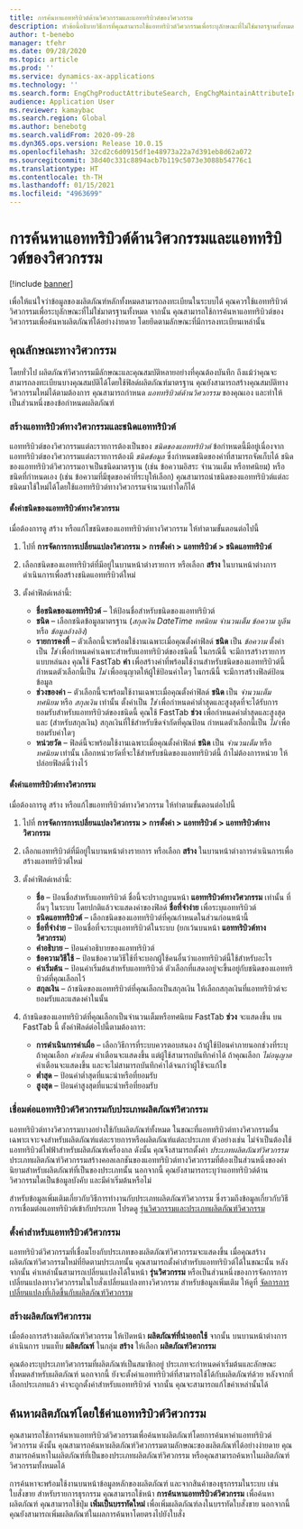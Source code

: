 ```yaml
---
title: การค้นหาแอททริบิวต์ด้านวิศวกรรมและแอททริบิวต์ของวิศวกรรม
description: หัวข้อนี้อธิบายวิธีการที่คุณสามารถใช้แอททริบิวต์วิศวกรรมเพื่อระบุลักษณะที่ไม่ใช่มาตรฐานทั้งหมด เพื่อให้แน่ใจว่าข้อมูลของผลิตภัณฑ์หลักทั้งหมดสามารถลงทะเบียนในระบบได้ นอกจากนี้ ยังอธิบายถึงวิธีการที่คุณสามารถใช้การค้นหาแอททริบิวต์ของวิศวกรรมเพื่อค้นหาผลิตภัณฑ์ได้อย่างง่ายดาย โดยยึดตามลักษณะที่มีการลงทะเบียนเหล่านั้น
author: t-benebo
manager: tfehr
ms.date: 09/28/2020
ms.topic: article
ms.prod: ''
ms.service: dynamics-ax-applications
ms.technology: ''
ms.search.form: EngChgProductAttributeSearch, EngChgMaintainAttributeInheritance, EngChgAttribute
audience: Application User
ms.reviewer: kamaybac
ms.search.region: Global
ms.author: benebotg
ms.search.validFrom: 2020-09-28
ms.dyn365.ops.version: Release 10.0.15
ms.openlocfilehash: 32cd2c6d0915df1e48973a22a7d391eb8d62a072
ms.sourcegitcommit: 38d40c331c8894acb7b119c5073e3088b54776c1
ms.translationtype: HT
ms.contentlocale: th-TH
ms.lasthandoff: 01/15/2021
ms.locfileid: "4963699"
---
```

# <a name="engineering-attributes-and-engineering-attribute-search"></a>การค้นหาแอททริบิวต์ด้านวิศวกรรมและแอททริบิวต์ของวิศวกรรม

[!include [banner](../includes/banner.md)]

เพื่อให้แน่ใจว่าข้อมูลของผลิตภัณฑ์หลักทั้งหมดสามารถลงทะเบียนในระบบได้ คุณควรใช้แอททริบิวต์วิศวกรรมเพื่อระบุลักษณะที่ไม่ใช่มาตรฐานทั้งหมด จากนั้น คุณสามารถใช้การค้นหาแอททริบิวต์ของวิศวกรรมเพื่อค้นหาผลิตภัณฑ์ได้อย่างง่ายดาย โดยยึดตามลักษณะที่มีการลงทะเบียนเหล่านั้น

## <a name="engineering-attributes"></a>คุณลักษณะทางวิศวกรรม

โดยทั่วไป ผลิตภัณฑ์วิศวกรรมมีลักษณะและคุณสมบัติหลายอย่างที่คุณต้องบันทึก ถึงแม้ว่าคุณจะสามารถลงทะเบียนบางคุณสมบัติได้โดยใช้ฟิลด์ผลิตภัณฑ์มาตรฐาน คุณยังสามารถสร้างคุณสมบัติทางวิศวกรรมใหม่ได้ตามต้องการ คุณสามารถกำหนด *แอททริบิวต์ด้านวิศวกรรม* ของคุณเอง และทำให้เป็นส่วนหนึ่งของข้อกำหนดผลิตภัณฑ์

### <a name="create-engineering-attributes-and-attribute-types"></a>สร้างแอททริบิวต์ทางวิศวกรรมและชนิดแอททริบิวต์

แอททริบิวต์ของวิศวกรรมแต่ละรายการต้องเป็นของ *ชนิดของแอททริบิวต์* ข้อกำหนดนี้มีอยู่เนื่องจากแอททริบิวต์ของวิศวกรรมแต่ละรายการต้องมี *ชนิดข้อมูล* ซึ่งกำหนดชนิดของค่าที่สามารถจัดเก็บได้ ชนิดของแอททริบิวต์วิศวกรรมอาจเป็นชนิดมาตรฐาน (เช่น ข้อความอิสระ จำนวนเต็ม หรือทศนิยม) หรือชนิดที่กำหนดเอง (เช่น ข้อความที่มีชุดของค่าที่ระบุให้เลือก) คุณสามารถนำชนิดของแอททริบิวต์แต่ละชนิดมาใช้ใหม่ได้โดยใช้แอททริบิวต์ทางวิศวกรรมจำนวนเท่าใดก็ได้

#### <a name="set-up-engineering-attribute-types"></a>ตั้งค่าชนิดของแอททริบิวต์ทางวิศวกรรม

เมื่อต้องการดู สร้าง หรือแก้ไขชนิดของแอททริบิวต์ทางวิศวกรรม ให้ทำตามขั้นตอนต่อไปนี้

1. ไปที่ **การจัดการการเปลี่ยนแปลงวิศวกรรม \> การตั้งค่า \> แอททริบิวต์ \> ชนิดแอททริบิวต์**
1. เลือกชนิดของแอททริบิวต์ที่มีอยู่ในบานหน้าต่างรายการ หรือเลือก **สร้าง** ในบานหน้าต่างการดำเนินการเพื่อสร้างชนิดแอททริบิวต์ใหม่
1. ตั้งค่าฟิลด์เหล่านี้:

    - **ชื่อชนิดของแอททริบิวต์** – ให้ป้อนชื่อสำหรับชนิดของแอททริบิวต์
    - **ชนิด** – เลือกชนิดข้อมูลมาตรฐาน (*สกุลเงิน* *DateTime* *ทศนิยม* *จำนวนเต็ม* *ข้อความ* *บูลีน* หรือ *ข้อมูลอ้างอิง*)
    - **รายการคงที่** – ตัวเลือกนี้จะพร้อมใช้งานเฉพาะเมื่อคุณตั้งค่าฟิลด์ **ชนิด** เป็น *ข้อความ* ตั้งค่าเป็น *ใช่* เพื่อกำหนดค่าเฉพาะสำหรับแอททริบิวต์ของชนิดนี้ ในกรณีนี้ จะมีการสร้างรายการแบบหล่นลง คุณใช้ FastTab **ค่า** เพื่อสร้างค่าที่พร้อมใช้งานสำหรับชนิดของแอททริบิวต์นี้ กำหนดตัวเลือกนี้เป็น *ไม่* เพื่ออนุญาตให้ผู้ใช้ป้อนค่าใดๆ ในกรณีนี้ จะมีการสร้างฟิลด์ป้อนข้อมูล
    - **ช่วงของค่า** – ตัวเลือกนี้จะพร้อมใช้งานเฉพาะเมื่อคุณตั้งค่าฟิลด์ **ชนิด** เป็น *จำนวนเต็ม* *ทศนิยม* หรือ *สกุลเงิน* เท่านั้น ตั้งค่าเป็น *ใช่* เพื่อกำหนดค่าต่ำสุดและสูงสุดที่จะได้รับการยอมรับสำหรับแอททริบิวต์ของชนิดนี้ คุณใช้ FastTab **ช่วง** เพื่อกำหนดค่าต่ำสุดและสูงสุดและ (สำหรับสกุลเงิน) สกุลเงินที่ใช้สำหรับขีดจำกัดที่คุณป้อน กำหนดตัวเลือกนี้เป็น *ไม่* เพื่อยอมรับค่าใดๆ 
    - **หน่วยวัด** – ฟิลด์นี้จะพร้อมใช้งานเฉพาะเมื่อคุณตั้งค่าฟิลด์ **ชนิด** เป็น *จำนวนเต็ม* หรือ *ทศนิยม* เท่านั้น เลือกหน่วยวัดที่จะใช้สำหรับชนิดของแอททริบิวต์นี้ ถ้าไม่ต้องการหน่วย ให้ปล่อยฟิลด์นี้ว่างไว้

#### <a name="set-up-engineering-attributes"></a>ตั้งค่าแอททริบิวต์ทางวิศวกรรม

เมื่อต้องการดู สร้าง หรือแก้ไขแอททริบิวต์ทางวิศวกรรม ให้ทำตามขั้นตอนต่อไปนี้

1. ไปที่ **การจัดการการเปลี่ยนแปลงวิศวกรรม \> การตั้งค่า \> แอททริบิวต์ \> แอททริบิวต์ทางวิศวกรรม**
1. เลือกแอททริบิวต์ที่มีอยู่ในบานหน้าต่างรายการ หรือเลือก **สร้าง** ในบานหน้าต่างการดำเนินการเพื่อสร้างแอททริบิวต์ใหม่
1. ตั้งค่าฟิลด์เหล่านี้:

    - **ชื่อ** – ป้อนชื่อสำหรับแอททริบิวต์ ชื่อนี้จะปรากฏบนหน้า **แอททริบิวต์ทางวิศวกรรม** เท่านั้น ที่อื่นๆ ในระบบ โดยปกติแล้วจะแสดงค่าของฟิลด์ **ชื่อที่จำง่าย** เพื่อระบุแอททริบิวต์
    - **ชนิดแอททริบิวต์** – เลือกชนิดของแอททริบิวต์ที่คุณกำหนดในส่วนก่อนหน้านี้
    - **ชื่อที่จำง่าย** – ป้อนชื่อที่จะระบุแอททริบิวต์ในระบบ (ยกเว้นบนหน้า **แอททริบิวต์ทางวิศวกรรม**) 
    - **คำอธิบาย** – ป้อนคำอธิบายของแอททริบิวต์
    - **ข้อความวิธีใช้** – ป้อนข้อความวิธีใช้ที่จะบอกผู้ใช้คนอื่นว่าแอททริบิวต์นี้ใช้สำหรับอะไร
    - **ค่าเริ่มต้น** – ป้อนค่าเริ่มต้นสำหรับแอททริบิวต์ ตัวเลือกที่แสดงอยู่จะขึ้นอยู่กับชนิดของแอททริบิวต์ที่คุณเลือกไว้
    - **สกุลเงิน** – ถ้าชนิดของแอททริบิวต์ที่คุณเลือกเป็นสกุลเงิน ให้เลือกสกุลเงินที่แอททริบิวต์จะยอมรับและแสดงค่าในนั้น

1. ถ้าชนิดของแอททริบิวต์ที่คุณเลือกเป็นจำนวนเต็มหรือทศนิยม FastTab **ช่วง** จะแสดงขึ้น บน FastTab นี้ ตั้งค่าฟิลด์ต่อไปนี้ตามต้องการ:

    - **การดำเนินการค่าเผื่อ** – เลือกวิธีการที่ระบบควรตอบสนอง ถ้าผู้ใช้ป้อนค่าภายนอกช่วงที่ระบุ ถ้าคุณเลือก *คำเตือน* คำเตือนจะแสดงขึ้น แต่ผู้ใช้สามารถบันทึกค่าได้ ถ้าคุณเลือก *ไม่อนุญาต* คำเตือนจะแสดงขึ้น และจะไม่สามารถบันทึกค่าได้จนกว่าผู้ใช้จะแก้ไข
    - **ต่ำสุด** – ป้อนค่าต่ำสุดที่แนะนำหรือที่ยอมรับ
    - **สูงสุด** – ป้อนค่าสูงสุดที่แนะนำหรือที่ยอมรับ

### <a name="connect-engineering-attributes-to-an-engineering-product-category"></a>เชื่อมต่อแอททริบิวต์วิศวกรรมกับประเภทผลิตภัณฑ์วิศวกรรม

แอททริบิวต์ทางวิศวกรรมบางอย่างใช้กับผลิตภัณฑ์ทั้งหมด ในขณะที่แอททริบิวต์ทางวิศวกรรมอื่นเฉพาะเจาะจงสำหรับผลิตภัณฑ์แต่ละรายการหรือผลิตภัณฑ์แต่ละประเภท ตัวอย่างเช่น ไม่จำเป็นต้องใช้แอททริบิวต์ไฟฟ้าสำหรับผลิตภัณฑ์เครื่องกล ดังนั้น คุณจึงสามารถตั้งค่า *ประเภทผลิตภัณฑ์วิศวกรรม* ประเภทผลิตภัณฑ์วิศวกรรมสร้างคอลเลกชันของแอททริบิวต์ทางวิศวกรรมที่ต้องเป็นส่วนหนึ่งของคำนิยามสำหรับผลิตภัณฑ์ที่เป็นของประเภทนั้น นอกจากนี้ คุณยังสามารถระบุว่าแอททริบิวต์ด้านวิศวกรรมใดเป็นข้อมูลบังคับ และมีค่าเริ่มต้นหรือไม่

สำหรับข้อมูลเพิ่มเติมเกี่ยวกับวิธีการทำงานกับประเภทผลิตภัณฑ์วิศวกรรม ซึ่งรวมถึงข้อมูลเกี่ยวกับวิธีการเชื่อมต่อแอททริบิวต์เข้ากับประเภท โปรดดู [รุ่นวิศวกรรมและประเภทผลิตภัณฑ์วิศวกรรม ](engineering-versions-product-category.md)

### <a name="set-values-for-engineering-attributes"></a>ตั้งค่าสำหรับแอททริบิวต์วิศวกรรม

แอททริบิวต์วิศวกรรมที่เชื่อมโยงกับประเภทของผลิตภัณฑ์วิศวกรรมจะแสดงขึ้น เมื่อคุณสร้างผลิตภัณฑ์วิศวกรรมใหม่ที่ยึดตามประเภทนั้น คุณสามารถตั้งค่าสำหรับแอททริบิวต์ได้ในขณะนั้น หลังจากนั้น ค่าเหล่านั้นสามารถเปลี่ยนแปลงได้ในหน้า **รุ่นวิศวกรรม** หรือเป็นส่วนหนึ่งของการจัดการการเปลี่ยนแปลงทางวิศวกรรมในใบสั่งเปลี่ยนแปลงทางวิศวกรรม สำหรับข้อมูลเพิ่มเติม ให้ดูที่ [จัดการการเปลี่ยนแปลงที่เกิดขึ้นกับผลิตภัณฑ์วิศวกรรม](engineering-change-management.md)

### <a name="create-an-engineering-product"></a>สร้างผลิตภัณฑ์วิศวกรรม

เมื่อต้องการสร้างผลิตภัณฑ์วิศวกรรม ให้เปิดหน้า **ผลิตภัณฑ์ที่นำออกใช้** จากนั้น บนบานหน้าต่างการดำเนินการ บนแท็บ **ผลิตภัณฑ์** ในกลุ่ม **สร้าง** ให้เลือก **ผลิตภัณฑ์วิศวกรรม**

คุณต้องระบุประเภทวิศวกรรมที่ผลิตภัณฑ์เป็นสมาชิกอยู่ ประเภทจะกำหนดค่าเริ่มต้นและลักษณะทั้งหมดสำหรับผลิตภัณฑ์ นอกจากนี้ ยังจะตั้งค่าแอททริบิวต์ที่สามารถใช้ได้กับผลิตภัณฑ์ด้วย หลังจากที่เลือกประเภทแล้ว ค่าจะถูกตั้งค่าสำหรับแอททริบิวต์ จากนั้น คุณจะสามารถแก้ไขค่าเหล่านั้นได้

## <a name="search-for-products-by-using-engineering-attribute-values"></a>ค้นหาผลิตภัณฑ์โดยใช้ค่าแอททริบิวต์วิศวกรรม

คุณสามารถใช้การค้นหาแอททริบิวต์วิศวกรรมเพื่อค้นหาผลิตภัณฑ์โดยการค้นหาค่าแอททริบิวต์วิศวกรรม ดังนั้น คุณสามารถค้นหาผลิตภัณฑ์วิศวกรรมตามลักษณะของผลิตภัณฑ์ได้อย่างง่ายดาย คุณสามารถค้นหาในผลิตภัณฑ์ที่เป็นของประเภทผลิตภัณฑ์วิศวกรรม หรือคุณสามารถค้นหาในผลิตภัณฑ์วิศวกรรมทั้งหมดได้

การค้นหาจะพร้อมใช้งานบนหน้าข้อมูลหลักของผลิตภัณฑ์ และจากสินค้าของธุรกรรมในระบบ เช่น ใบสั่งขาย สำหรับรายการธุรกรรม คุณสามารถใช้หน้า **การค้นหาแอททริบิวต์วิศวกรรม** เพื่อค้นหาผลิตภัณฑ์ คุณสามารถใช้ปุ่ม **เพิ่มเป็นบรรทัดใหม่** เพื่อเพิ่มผลิตภัณฑ์ลงในบรรทัดใบสั่งขาย นอกจากนี้ คุณยังสามารถเพิ่มผลิตภัณฑ์ในผลการค้นหาโดยตรงไปยังใบสั่ง
